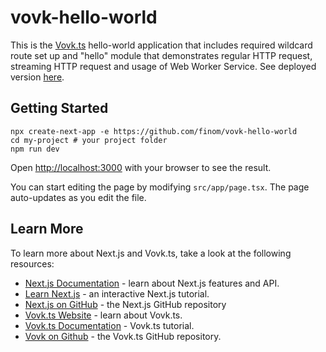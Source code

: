 # vovk-hello-world

This is the [Vovk.ts](https://vovk.dev/) hello-world application that includes required wildcard route set up and "hello" module that demonstrates regular HTTP request, streaming HTTP request and usage of Web Worker Service. See deployed version [here](https://vovk-hello-world.vercel.app/).

## Getting Started

```
npx create-next-app -e https://github.com/finom/vovk-hello-world
cd my-project # your project folder
npm run dev
```

Open [http://localhost:3000](http://localhost:3000) with your browser to see the result.

You can start editing the page by modifying `src/app/page.tsx`. The page auto-updates as you edit the file.

## Learn More

To learn more about Next.js and Vovk.ts, take a look at the following resources:

- [Next.js Documentation](https://nextjs.org/docs) - learn about Next.js features and API.
- [Learn Next.js](https://nextjs.org/learn) - an interactive Next.js tutorial.
- [Next.js on GitHub](https://github.com/vercel/next.js/) - the Next.js GitHub repository
- [Vovk.ts Website](https://vovk.dev) - learn about Vovk.ts.
- [Vovk.ts Documentation](https://docs.vovk.dev) - Vovk.ts tutorial.
- [Vovk on Github](https://github.com/finom/vovk/) - the Vovk.ts GitHub repository.
